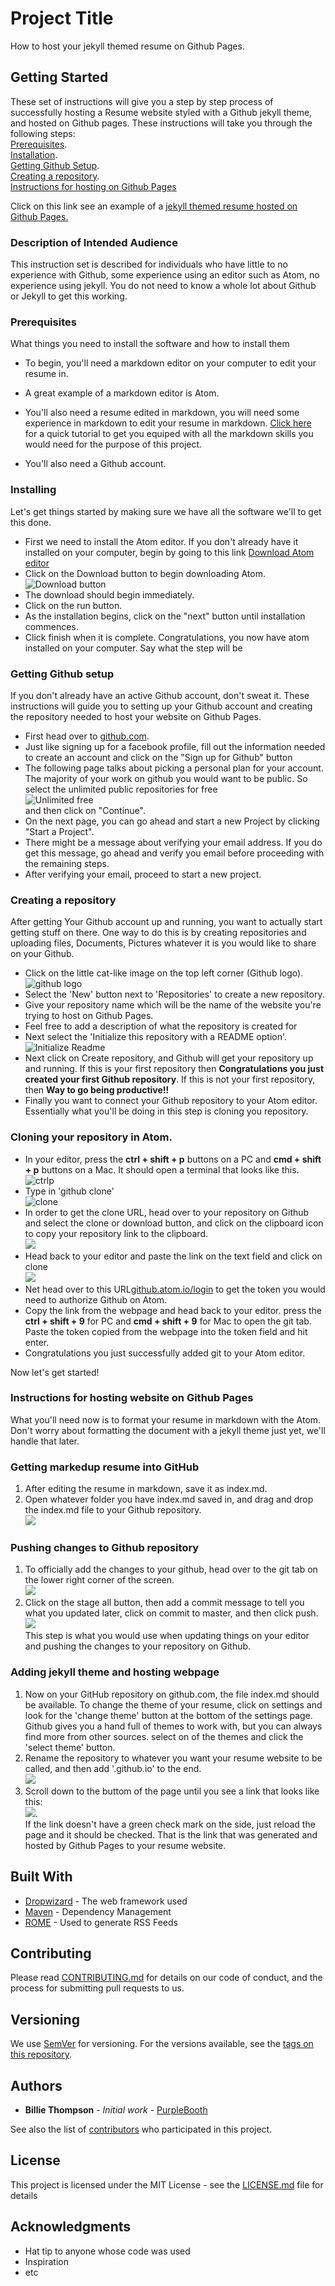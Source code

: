 # Project Title

How to host your jekyll themed resume on Github Pages.

## Getting Started

These set of instructions will give you a step by step process of successfully hosting a Resume website styled with a Github jekyll theme, and hosted on Github pages. These instructions will take you through the following steps:  
[Prerequisites](https://github.com/ukwenyam/UkwenyaMichael.github.io#prerequisites).  
[Installation](https://github.com/ukwenyam/UkwenyaMichael.github.io/blob/master/README.md#installing).  
[Getting Github Setup](https://github.com/ukwenyam/UkwenyaMichael.github.io/blob/master/README.md#getting-github-setup).  
[Creating a repository](https://github.com/ukwenyam/UkwenyaMichael.github.io/blob/master/README.md#creating-a-repository).  
[Instructions for hosting on Github Pages](https://github.com/ukwenyam/UkwenyaMichael.github.io/blob/master/README.md#instructions-for-hosting-website-on-github-pages)


Click on this link see an example of a [jekyll themed resume hosted on Github Pages.](https://ukwenyam.github.io/UkwenyaMichael.github.io/)

### Description of Intended Audience

This instruction set is described for individuals who have little to no experience with Github, some experience using an editor such as Atom, no experience using jekyll. You do not need to know a whole lot about Github or Jekyll to get this working.

### Prerequisites

What things you need to install the software and how to install them

* To begin, you'll need a markdown editor on your computer to edit your resume in.
 *  A great example of a markdown editor is Atom.
* You'll also need a resume edited in markdown, you will need some experience in markdown to edit your resume in markdown. [Click here](https://www.markdowntutorial.com/) for a quick tutorial to get you equiped with all the markdown skills you would need for the purpose of this project.

* You'll also need a Github account.


### Installing

Let's get things started by making sure we have all the software we'll to get this done.
* First we need to install the Atom editor. If you don't already have it installed on your computer, begin by going to this link [Download Atom editor](http://www.atom.io)
* Click on the  Download button to begin downloading Atom.  
![Download button](https://i.imgur.com/XWrGOOC.png)  
* The download should begin immediately.
* Click on the run button.
* As the installation begins, click on the "next"  button until installation commences.
* Click finish when it is complete. Congratulations, you now have atom installed on your computer.
Say what the step will be

### Getting Github setup

If you don't already have an active Github account, don't sweat it. These instructions will guide you to setting up your Github account and creating the repository needed to host your website on Github Pages.
* First head over to [github.com](http://www.github.com).
* Just like signing up for a facebook profile, fill out the information needed to create an account and click on the "Sign up for Github" button
* The following page talks about picking a personal plan for your account. The majority of your work on github you would want to be public. So select the unlimited  public repositories for free  
![Unlimited free](https://i.imgur.com/TcRiuJh.png)  
and then click on "Continue".
* On the next page, you can go ahead and start a new Project by clicking "Start a Project".
* There might be a message about verifying your email address. If you do get this message, go ahead and verify you email before proceeding with the remaining steps.
* After verifying your email, proceed to start a new project.

### Creating a repository

After getting Your Github account up and running, you want to actually start getting stuff on there. One way to do this is by creating repositories and uploading files, Documents, Pictures whatever it is you would like to share on your Github.
* Click on the little cat-like image on the top left corner (Github logo).    
  ![github logo](https://i.imgur.com/8gYpkGw.png)    
* Select the 'New' button next to 'Repositories' to create a new repository.
* Give your repository name which will be the name of the website you're trying to host on Github Pages.
* Feel free to add a description of what the repository is created for
* Next select the 'Initialize this repository with a README option'.  
![Initialize Readme](https://i.imgur.com/su6EGZe.png)  
* Next click on Create repository, and Github will get your repository up and running.
If this is your first repository then
 **Congratulations you just created your first Github repository**. If this is not your first repository, then **Way to go being productive!!**  
 * Finally you want to connect your Github repository to your Atom editor. Essentially what you'll be doing in this step is cloning you repository.

### Cloning your repository in Atom.  
* In your editor, press the **ctrl + shift + p** buttons on a PC and **cmd + shift + p** buttons on a Mac. It should open a terminal that looks like this.  
![ctrlp](https://i.imgur.com/Lcx5oFm.png)  
* Type in 'github clone'  
![clone](https://i.imgur.com/h51HPRP.gif)  
* In order to get the clone URL, head over to your repository on Github and select the clone or download button, and click on the clipboard icon to copy your repository link to the clipboard.   
![](https://i.imgur.com/Cs2zAj0.gif)  
* Head back to your editor and paste the link on the text field and click on clone  
![](https://i.imgur.com/6ThNCME.gif)
* Net head over to this URL[github.atom.io/login](http://www.github.atom.io/login) to get the token you would need to authorize Github on Atom.
* Copy the link from the webpage and head back to your editor. press the **ctrl + shift + 9** for PC and **cmd + shift + 9** for Mac to open the git tab. Paste the token copied from the webpage into the token field and hit enter.
* Congratulations you just successfully added git to your Atom editor.  

Now let's get started!

### Instructions for hosting website on Github Pages

What you'll need now is to format your resume in markdown with the Atom. Don't worry about formatting the document with a jekyll theme just yet, we'll handle that later.
### Getting markedup resume into GitHub  
1. After editing the resume in markdown, save it as index.md.  
2. Open whatever folder you have index.md saved in, and drag and drop the index.md file to your Github repository.  
![](https://i.imgur.com/oeRpBN8.gif)  
### Pushing changes to Github repository
1. To officially add the changes to your github, head over to the git tab on the lower right corner of the screen.  
![](https://i.imgur.com/MjhxoZQ.png)  
2. Click on the stage all button, then add a commit message to tell you what you updated later, click on commit to master, and then click push.  
![](https://i.imgur.com/D7Uft65.gif)  
This step is what you would use when updating things on your editor and pushing the changes to your repository on Github.
### Adding jekyll theme and hosting webpage
1. Now on your GitHub repository on github.com, the file index.md should be available. To change the theme of your resume, click on settings and look for the 'change theme' button at the bottom of the settings page. Github gives you a hand full of themes to work with, but you can always find more from other sources. select on of the themes and click the 'select theme' button.
2. Rename the repository to whatever you want your resume website to be called, and then add '.github.io' to the end.  
![](https://i.imgur.com/1lQwjZ9.gif)  
3. Scroll down to the buttom of the page until you see a link that looks like this:  
![](https://i.imgur.com/J5BzRnD.png).  
If the link doesn't have a green check mark on the side, just reload the page and it should be checked. That is the link that was generated and hosted by Github Pages to your resume website.


## Built With

* [Dropwizard](http://www.dropwizard.io/1.0.2/docs/) - The web framework used
* [Maven](https://maven.apache.org/) - Dependency Management
* [ROME](https://rometools.github.io/rome/) - Used to generate RSS Feeds

## Contributing

Please read [CONTRIBUTING.md](https://gist.github.com/PurpleBooth/b24679402957c63ec426) for details on our code of conduct, and the process for submitting pull requests to us.

## Versioning

We use [SemVer](http://semver.org/) for versioning. For the versions available, see the [tags on this repository](https://github.com/your/project/tags).

## Authors

* **Billie Thompson** - *Initial work* - [PurpleBooth](https://github.com/PurpleBooth)

See also the list of [contributors](https://github.com/your/project/contributors) who participated in this project.

## License

This project is licensed under the MIT License - see the [LICENSE.md](LICENSE.md) file for details

## Acknowledgments

* Hat tip to anyone whose code was used
* Inspiration
* etc
